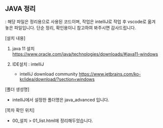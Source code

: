 ## JAVA 정리
: 해당 파일은 정리용으로 사용된 코드이며, 작업은 intelliJ로 작업 후 vscode로 옮겨 놓은 파일입니다.
  단순 정리, 확인용이니 참고하여 봐주시면 감사드립니다.

[설치 내용]
1. java 11 설치
    https://www.oracle.com/java/technologies/downloads/#java11-windows

2. IDE설치 : intelliJ
    - intelliJ download community
    https://www.jetbrains.com/ko-kr/idea/download/?section=windows

[폴더 생성명]
  - intelliJ에서 설정한 폴더명은 java_advanced 입니다.

[목차 확인 위치]
  - 00_설치 > 01_list.html에 정리해두었습니다.
